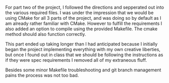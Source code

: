 For part two of the project, I followed the directions and sepperated out into the various required files. I was under the impression that we would be using CMake for all 3 parts of the project, and was doing so by default as I am already rather familiar with CMake. However to fulfill the requirements I also added an option to compile using the provided Makefile. The cmake method should also function correctly.

This part ended up taking longer than I had anticipated because I initially began the project implementing everything with my own creative liberties, but once I found out in class that we should be following the instructions as if they were spec requirements I removed all of my extraneous fluff.

Besides some minor Makefile troubleshooting and git branch management pains the process was not too bad. 
